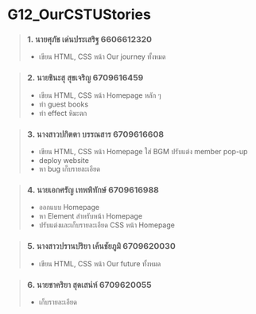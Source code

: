 # G12_OurCSTUStories

> ### 1. นายศุภัช เด่นประเสริฐ 6606612320
> - เขียน HTML, CSS หน้า Our journey ทั้งหมด

> ### 2. นายชินะสุ สุขเจริญ 6709616459
> - เขียน HTML, CSS หน้า Homepage หลัก ๆ
> - ทำ guest books
> - ทำ effect หิมะตก

> ### 3. นางสาวปกิตตา บรรณสาร 6709616608
> - เขียน HTML, CSS หน้า Homepage ใส่ BGM ปรับแต่ง member pop-up
> - deploy website
> - หา bug เก็บรายละเอียด

> ### 4. นายเอกศรัญ เทพพิทักษ์ 6709616988
> - ออกแบบ Homepage
> - หา Element สำหรับหน้า Homepage
> - ปรับแต่งและเก็บรายละเอียด CSS หน้า Homepage

> ### 5. นางสาวปรานปริยา เค้นชัยภูมิ 6709620030
> - เขียน HTML, CSS หน้า Our future ทั้งหมด

> ### 6. นายชาคริยา สุดเสน่ห์ 6709620055
> - เก็บรายละเอียด
